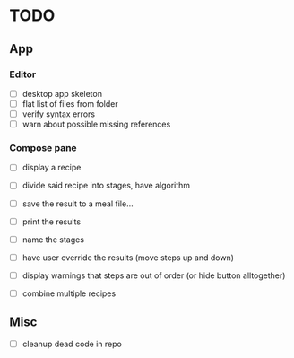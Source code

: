 # TODO

## App

### Editor

- [ ] desktop app skeleton
- [ ] flat list of files from folder
- [ ] verify syntax errors
- [ ] warn about possible missing references

### Compose pane

- [ ] display a recipe
- [ ] divide said recipe into stages, have algorithm
- [ ] save the result to a meal file...

- [ ] print the results
- [ ] name the stages
- [ ] have user override the results (move steps up and down)
- [ ] display warnings that steps are out of order (or hide button alltogether)
- [ ] combine multiple recipes

## Misc

- [ ] cleanup dead code in repo
